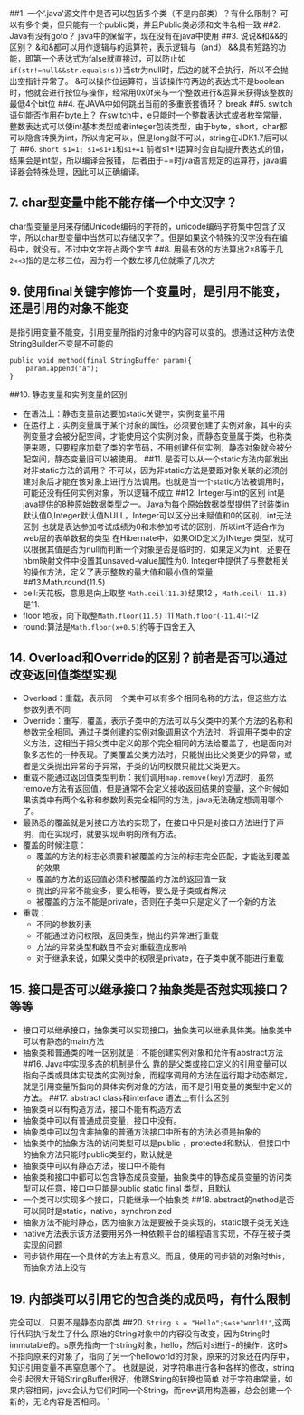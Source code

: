 ##1. 一个‘.java'源文件中是否可以包括多个类（不是内部类）？有什么限制？
可以有多个类，但只能有一个public类，并且Public类必须和文件名相一致
##2. Java有没有goto？
java中的保留字，现在没有在java中使用
##3. 说说&和&&的区别？
&和&都可以用作逻辑与的运算符，表示逻辑与（and）
&&具有短路的功能，即第一个表达式为false就直接过，可以防止如``if(str!=null&&str.equals(s))``当str为null时，后边的就不会执行，所以不会抛出空指针异常了。
&可以操作位运算符，当该操作符两边的表达式不是boolean时，他就会进行按位与操作，经常用0x0f来与一个整数进行&运算来获得该整数的最低4个bit位
##4. 在JAVA中如何跳出当前的多重嵌套循环？
break
##5. switch 语句能否作用在byte上？
在switch中，e只能时一个整数表达式或者枚举常量，整数表达式可以使int基本类型或者integer包装类型，由于byte，short，char都可以隐含转换为int，所以肯定可以，但是long就不可以，string在JDK1.7后可以了
##6.  ``short s1=1; s1=s1+1``和``s1+=1``
前者s1+1运算时会自动提升表达式的值，结果会是int型，所以编译会报错，
后者由于+=时jva语言规定的运算符，java编译器会特殊处理，因此可以正确编译。
## 7. char型变量中能不能存储一个中文汉字？
char型变量是用来存储Unicode编码的字符的，unicode编码字符集中包含了汉字，所以char型变量中当然可以存储汉字了。但是如果这个特殊的汉字没有在编码中，就没有。不过中文字符占两个字节
##8. 用最有效的方法算出2×8等于几
``2<<3``指的是左移三位，因为将一个数左移几位就乘了几次方
## 9. 使用final关键字修饰一个变量时，是引用不能变，还是引用的对象不能变
是指引用变量不能变，引用变量所指的对象中的内容可以变的。想通过这种方法使StringBuilder不变是不可能的
```
public void method(final StringBuffer param){
	param.append("a");	
}
```
##10. 静态变量和实例变量的区别
- 在语法上：静态变量前边要加static关键字，实例变量不用
- 在运行上：实例变量属于某个对象的属性，必须要创建了实例对象，其中的实例变量才会被分配空间，才能使用这个实例对象，而静态变量属于类，也称类便来嗯，只要程序加载了类的字节码，不用创建任何实例，静态对象就会被分配空间，静态变量旧可以被使用。
##11. 是否可以从一个static方法内部发出对非static方法的调用？
不可以，因为非static方法是要跟对象关联的必须创建对象后才能在该对象上进行方法调用。也就是当一个static方法被调用时，可能还没有任何实例对象，所以逻辑不成立
##12. Integer与int的区别
int是java提供的8种原始数据类型之一。Java为每个原始数据类型提供了封装类in默认值0,Integer默认值NULL，Integer可以区分出未赋值和0的区别，int无法区别
也就是表达参加考试成绩为0和未参加考试的区别，所以int不适合作为web层的表单数据的类型
在Hibernate中，如果OID定义为INteger类型，就可以根据其值是否为null而判断一个对象是否是临时的，如果定义为int，还要在hbm映射文件中设置其unsaved-value属性为0.
Integer中提供了与整数相关的操作方法，定义了表示整数的最大值和最小值的常量
##13.Math.round(11.5)
- ceil:天花板，意思是向上取整 `Math.ceil(11.3)`结果12 ，`Math.ceil(-11.3)`是11.
- floor 地板，向下取整`Math.floor(11.5)` :11 `Math.floor(-11.4)`:-12
- round:算法是`Math.floor(x+0.5)`约等于四舍五入
## 14. Overload和Override的区别？前者是否可以通过改变返回值类型实现
- Overload：重载，表示同一个类中可以有多个相同名称的方法，但这些方法参数列表不同
- Override：重写，覆盖，表示子类中的方法可以与父类中的某个方法的名称和参数完全相同，通过子类创建的实例对象调用这个方法时，将调用子类中的定义方法，这相当于把父类中定义的那个完全相同的方法给覆盖了，也是面向对象多态性的一种表现。子类覆盖父类方法时，只能抛出比父类更少的异常，或者是父类抛出异常的子异常，子类的访问权限只能比父类更大。
- 重载不能通过返回值类型判断：我们调用`map.remove(key)`方法时，虽然remove方法有返回值，但是通常不会定义接收返回结果的变量，这个时候如果该类中有两个名称和参数列表完全相同的方法，java无法确定想调用哪个了。
- 最熟悉的覆盖就是对接口方法的实现了，在接口中只是对接口方法进行了声明，而在实现时，就要实现声明的所有方法。
- 覆盖的时候注意：
	- 覆盖的方法的标志必须要和被覆盖的方法的标志完全匹配，才能达到覆盖的效果
	- 覆盖的方法的返回值必须和被覆盖的方法的返回值一致
	- 抛出的异常不能变多，要么相等，要么是子类或者解决
	- 被覆盖的方法不能是private，否则在子类中只是定义了一个新的方法
- 重载：
	- 不同的参数列表
	- 不能通过访问权限，返回类型，抛出的异常进行重载
	- 方法的异常类型和数目不会对重载造成影响
	- 对于继承来说，如果父类中的权限是private，在子类中就不能进行重载
## 15. 接口是否可以继承接口？抽象类是否尅实现接口？等等
- 接口可以继承接口，抽象类可以实现接口，抽象类可以继承具体类。抽象类中可以有静态的main方法
- 抽象类和普通类的唯一区别就是：不能创建实例对象和允许有abstract方法
##16. Java中实现多态的机制是什么
靠的是父类或接口定义的引用变量可以指向子类或具体实现类的实例对象，而程序调用的方法在运行期才动态绑定，就是引用变量所指向的具体实例对象的方法，而不是引用变量的类型中定义的方法。
##17. abstract class和interface 语法上有什么区别
- 抽象类可以有构造方法，接口不能有构造方法
- 抽象类中可以有普通成员变量，接口中没有。
- 抽象类中可以包含非抽象的普通方法接口中所有的方法必须是抽象的
- 抽象类中的抽象方法的访问类型可以是public ，protected和默认，但接口中的抽象方法只能时public类型的，默认就是
- 抽象类中可以有静态方法，接口中不能有
- 抽象类和接口中都可以包含静态成员变量，抽象类中的静态成员变量的访问类型可以任意，接口中只能是public static final 类型，且默认
- 一个类可以实现多个接口，只能继承一个抽象类
##18. abstract的nethod是否可以同时是static，native，synchronized
- 抽象方法不能时静态，因为抽象方法是要被子类实现的，static跟子类无关连
- native方法表示该方法要用另外一种依赖平台的编程语言实现，不存在被子类实现的问题
- 同步锁作用在一个具体的方法上有意义。而且，使用的同步锁的对象时this，而抽象方法上没有
## 19. 内部类可以引用它的包含类的成员吗，有什么限制
完全可以，只要不是静态内部类
##20. ``String s = "Hello";s=s+"world!"``,这两行代码执行发生了什么
原始的String对象中的内容没有改变，因为String时immutable的。s原先指向一个string对象，hello，然后对s进行+的操作，这时s不指向原来的对象了，指向了另一个helloworld的对象，原来的对象还在内存中，知识引用变量不再窒息哪个了。
也就是说，对字符串进行各种各样的修改，string会引起很大开销StringBuffer很好，他跟String的转换也简单
对于字符串常量，如果内容相同，java会认为它们时同一个String，而new调用构造器，总会创建一个新的，无论内容是否相同。
`